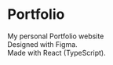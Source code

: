 # Portfolio
My personal Portfolio website
<br>
Designed with Figma.  
Made with React (TypeScript). 